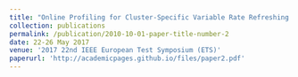 ```yaml
---
title: "Online Profiling for Cluster-Specific Variable Rate Refreshing in High-Density DRAM Systems"
collection: publications
permalink: /publication/2010-10-01-paper-title-number-2
date: 22-26 May 2017
venue: '2017 22nd IEEE European Test Symposium (ETS)'
paperurl: 'http://academicpages.github.io/files/paper2.pdf'
---
```


